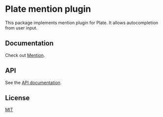 # Plate mention plugin

This package implements mention plugin for Plate. It allows
autocompletion from user input.

## Documentation

Check out [Mention](https://plate.udecode.io/docs/plugins/mention).

## API

See the [API documentation](https://plate-api.udecode.io/globals.html). 

## License

[MIT](../../../LICENSE)
